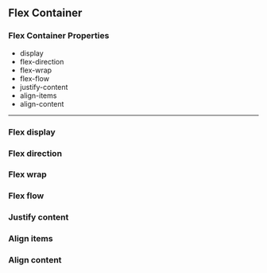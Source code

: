 ## Flex Container

### Flex Container Properties

- display
- flex-direction
- flex-wrap
- flex-flow
- justify-content
- align-items
- align-content

---

### Flex display

### Flex direction

### Flex wrap

### Flex flow

### Justify content

### Align items

### Align content